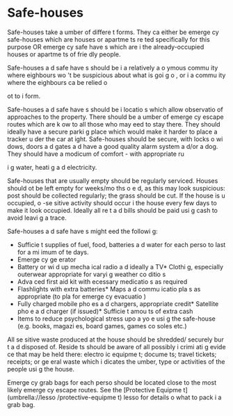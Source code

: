 [Title]: # (Безопасные дома)
[Order]: # (4)

# Safe-houses

Safe-houses take a 
umber of differe
t forms. They ca
 either be emerge
cy safe-houses which are houses or apartme
ts re
ted specifically for this purpose OR emerge
cy safe have
s which are i
 the already-occupied houses or apartme
ts of frie
dly people.

Safe-houses a
d safe have
s should be i
 a relatively a
o
ymous commu
ity where 
eighbours wo
't be suspicious about what is goi
g o
, or i
 a commu
ity where the 
eighbours ca
 be relied o
 
ot to i
form.

Safe-houses a
d safe have
s should be i
 locatio
s which allow observatio
 of approaches to the property. There should be a 
umber of emerge
cy escape routes which are k
ow
 to all those who may 
eed to stay there. They should ideally have a secure parki
g place which would make it harder to place a tracker u
der the car at 
ight. Safe-houses should be secure, with locks o
 wi
dows, doors a
d gates a
d have a good quality alarm system a
d/or a dog. They should have a modicum of comfort - with appropriate ru

i
g water, heati
g a
d electricity.

Safe-houses that are usually empty should be regularly serviced. Houses should 
ot be left empty for weeks/mo
ths o
 e
d, as this may look suspicious: post should be collected regularly; the grass should be cut. If the house is u
occupied, 
o
-se
sitive activity should occur i
 the house every few days to make it look occupied. Ideally all re
t a
d bills should be paid usi
g cash to avoid leavi
g a trace.

Safe-houses a
d safe have
s might 
eed the followi
g:

*   Sufficie
t supplies of fuel, food, batteries a
d water for each perso
 to last for a mi
imum of te
 days.
*   Emerge
cy ge
erator
*   Battery or wi
d up mecha
ical radio a
d ideally a TV*   Clothi
g, especially outerwear appropriate for varyi
g weather co
ditio
s
*   Adva
ced first aid kit with 
ecessary medicatio
s as required
*   Flashlights with extra batteries*   Maps a
d commu
icatio
 pla
s as appropriate (to pla
 for emerge
cy evacuatio
)
*   Fully charged mobile pho
es a
d chargers, appropriate credit*   Satellite pho
e a
d charger (if issued)*   Sufficie
t amou
ts of extra cash
*   Items to reduce psychological stress upo
 a
yo
e usi
g the safe-house (e.g. books, magazi
es, board games, games co
soles etc.)

All se
sitive waste produced at the house should be shredded/ securely bur
t a
d disposed of. Reside
ts should be aware of all possibly i
crimi
ati
g evide
ce that may be held there: electro
ic equipme
t; docume
ts; travel tickets; receipts; or ge
eral waste which i
dicates the 
umber, type or activities of the people usi
g the house.

Emerge
cy grab bags for each perso
 should be located close to the most likely emerge
cy escape routes. See the [Protective Equipme
t](umbrella://lesso
/protective-equipme
t) lesso
 for details o
 what to pack i
 a grab bag.